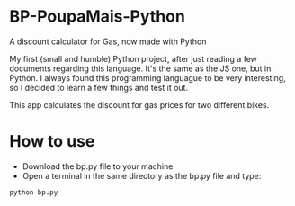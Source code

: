 # BP-PoupaMais-Python
A discount calculator for Gas, now made with Python

My first (small and humble) Python project, after just reading a few documents regarding this language. It's the same as the JS one, but in Python. I always found this programming languague to be very interesting, so I decided to learn a few things and test it out.

This app calculates the discount for gas prices for two different bikes.

# How to use
 - Download the bp.py file to your machine
 - Open a terminal in the same directory as the bp.py file and type:
```
python bp.py
```
